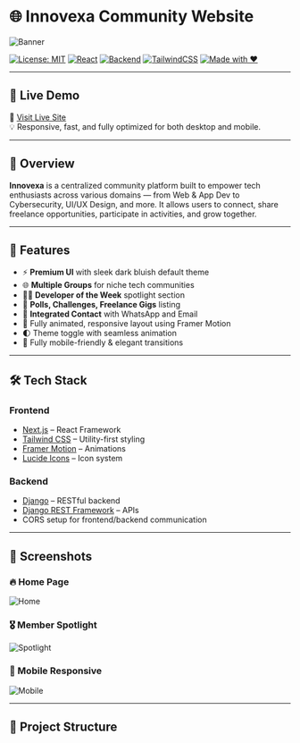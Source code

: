 # 🌐 Innovexa Community Website

![Banner](./public/innovexa-banner.png)

[![License: MIT](https://img.shields.io/badge/License-MIT-blue.svg)](LICENSE)
[![React](https://img.shields.io/badge/Frontend-Next.js-blue)](https://nextjs.org/)
[![Backend](https://img.shields.io/badge/Backend-Django-darkgreen)](https://www.djangoproject.com/)
[![TailwindCSS](https://img.shields.io/badge/Styling-TailwindCSS-38bdf8)](https://tailwindcss.com/)
[![Made with ❤️](https://img.shields.io/badge/Made%20with-%F0%9F%92%9C-red)](#)

---

## 🚀 Live Demo

🎯 [Visit Live Site](https://innovexa.vercel.app/)  
💡 Responsive, fast, and fully optimized for both desktop and mobile.

---

## 📌 Overview

**Innovexa** is a centralized community platform built to empower tech enthusiasts across various domains — from Web & App Dev to Cybersecurity, UI/UX Design, and more. It allows users to connect, share freelance opportunities, participate in activities, and grow together.

---

## 🌟 Features

- ⚡ **Premium UI** with sleek dark bluish default theme
- 🌐 **Multiple Groups** for niche tech communities
- 🧑‍🎓 **Developer of the Week** spotlight section
- 🧠 **Polls, Challenges, Freelance Gigs** listing
- 💬 **Integrated Contact** with WhatsApp and Email
- 🎨 Fully animated, responsive layout using Framer Motion
- 🌓 Theme toggle with seamless animation
- 📱 Fully mobile-friendly & elegant transitions

---

## 🛠️ Tech Stack

### Frontend
- [Next.js](https://nextjs.org/) – React Framework
- [Tailwind CSS](https://tailwindcss.com/) – Utility-first styling
- [Framer Motion](https://www.framer.com/motion/) – Animations
- [Lucide Icons](https://lucide.dev/) – Icon system

### Backend
- [Django](https://www.djangoproject.com/) – RESTful backend
- [Django REST Framework](https://www.django-rest-framework.org/) – APIs
- CORS setup for frontend/backend communication

---

## 📸 Screenshots

### 🔥 Home Page  
![Home](./public/screenshots/homepage.png)

### 🎖️ Member Spotlight  
![Spotlight](./public/screenshots/spotlight.png)

### 📱 Mobile Responsive  
![Mobile](./public/screenshots/mobile.png)

---

## 📁 Project Structure

